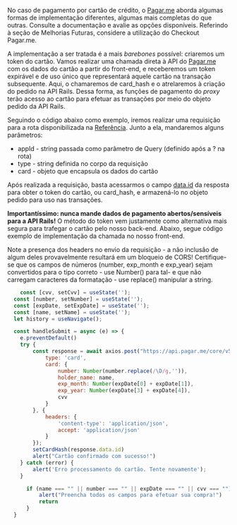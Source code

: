 No caso de pagamento por cartão de crédito, o [Pagar.me](http://Pagar.me) aborda algumas formas de implementação diferentes, algumas mais completas do que outras. Consulte a documentação e avalie as opções disponíveis. Referindo à seção de Melhorias Futuras, considere a utilização do Checkout Pagar.me.

A implementação a ser tratada é a mais *barebones* possível: criaremos um token do cartão. Vamos realizar uma chamada direta à API do [Pagar.me](http://Pagar.me) com os dados do cartão a partir do front-end, e receberemos um token expirável e de uso único que representará aquele cartão na transação subsequente. Aqui, o chamaremos de card_hash e o atrelaremos à criação do pedido na API Rails. Dessa forma, as funções de pagamento do *proxy* terão acesso ao cartão para efetuar as transações por meio do objeto pedido da API Rails.

Seguindo o código abaixo como exemplo, iremos realizar uma requisição para a rota disponibilizada na [Referência](https://docs.pagar.me/reference/criar-token-cartão-1). Junto a ela, mandaremos alguns parâmetros:

- appId - string passada como parâmetro de Query (definido após a ? na rota)
- type - string definida no corpo da requisição
- card - objeto que encapsula os dados do cartão

Após realizada a requisição, basta acessarmos o campo [data.id](http://data.id) da resposta para obter o token do cartão, ou card_hash, e armazená-lo no objeto pedido para uso nas transações.

**Importantíssimo: nunca mande dados de pagamento abertos/sensíveis para a API Rails!** O método do token vem justamente como alternativa mais segura para trafegar o cartão pelo nosso back-end. Abaixo, segue código exemplo de implementação da chamada no nosso front-end. 

Note a presença dos headers no envio da requisição - a não inclusão de algum deles provavelmente resultará em um bloqueio de CORS! Certifique-se que os campos de números (number, exp_month e exp_year) sejam convertidos para o tipo correto - use Number() para tal- e que não carregam caracteres da formatação - use replace() manipular a string.

```jsx
	const [cvv, setCvv] = useState('');
  const [number, setNumber] = useState('');
  const [expDate, setExpDate] = useState('');
  const [name, setName] = useState('');
  let history = useNavigate();

  const handleSubmit = async (e) => {
    e.preventDefault()
    try {
        const response = await axios.post("https://api.pagar.me/core/v5/tokens?appId=<chave_publica>", {
            type: 'card',
            card: {
                number: Number(number.replace(/\D/g,'')),
                holder_name: name,
                exp_month: Number(expDate[0] + expDate[1]),
                exp_year: Number(expDate[3] + expDate[4]),
                cvv
            }
        }, {
            headers: {
                'content-type': 'application/json',
                accept: 'application/json'
            }
        });
        setCardHash(response.data.id)
        alert("Cartão confirmado com sucesso!")
    } catch (error) {
        alert('Erro processamento do cartão. Tente novamente');
    }

      if (name === "" || number === "" || expDate === "" || cvv === "") {
          alert("Preencha todos os campos para efetuar sua compra!")
          return
      }
  }
```

##
